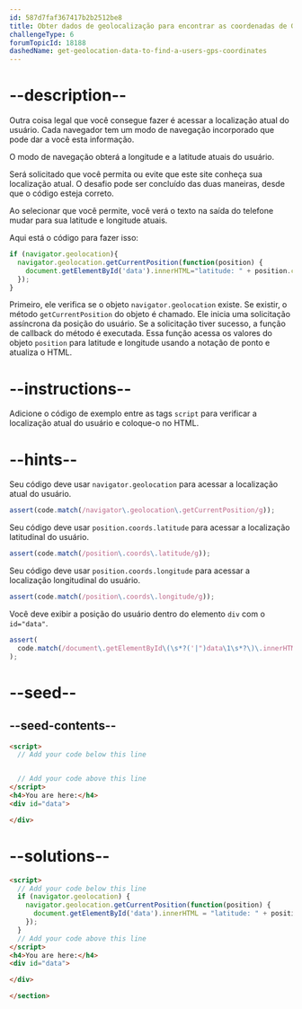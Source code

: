 ```yaml
---
id: 587d7faf367417b2b2512be8
title: Obter dados de geolocalização para encontrar as coordenadas de GPS de um usuário
challengeType: 6
forumTopicId: 18188
dashedName: get-geolocation-data-to-find-a-users-gps-coordinates
---
```


# --description--

Outra coisa legal que você consegue fazer é acessar a localização atual do usuário. Cada navegador tem um modo de navegação incorporado que pode dar a você esta informação.

O modo de navegação obterá a longitude e a latitude atuais do usuário.

Será solicitado que você permita ou evite que este site conheça sua localização atual. O desafio pode ser concluído das duas maneiras, desde que o código esteja correto.

Ao selecionar que você permite, você verá o texto na saída do telefone mudar para sua latitude e longitude atuais.

Aqui está o código para fazer isso:

```js
if (navigator.geolocation){
  navigator.geolocation.getCurrentPosition(function(position) {
    document.getElementById('data').innerHTML="latitude: " + position.coords.latitude + "<br>longitude: " + position.coords.longitude;
  });
}
```

Primeiro, ele verifica se o objeto `navigator.geolocation` existe. Se existir, o método `getCurrentPosition` do objeto é chamado. Ele inicia uma solicitação assíncrona da posição do usuário. Se a solicitação tiver sucesso, a função de callback do método é executada. Essa função acessa os valores do objeto `position` para latitude e longitude usando a notação de ponto e atualiza o HTML.

# --instructions--

Adicione o código de exemplo entre as tags `script` para verificar a localização atual do usuário e coloque-o no HTML.

# --hints--

Seu código deve usar `navigator.geolocation` para acessar a localização atual do usuário.

```js
assert(code.match(/navigator\.geolocation\.getCurrentPosition/g));
```

Seu código deve usar `position.coords.latitude` para acessar a localização latitudinal do usuário.

```js
assert(code.match(/position\.coords\.latitude/g));
```

Seu código deve usar `position.coords.longitude` para acessar a localização longitudinal do usuário.

```js
assert(code.match(/position\.coords\.longitude/g));
```

Você deve exibir a posição do usuário dentro do elemento `div` com o `id="data"`.

```js
assert(
  code.match(/document\.getElementById\(\s*?('|")data\1\s*?\)\.innerHTML/g)
);
```

# --seed--

## --seed-contents--

```html
<script>
  // Add your code below this line


  // Add your code above this line
</script>
<h4>You are here:</h4>
<div id="data">

</div>
```

# --solutions--

```html
<script>
  // Add your code below this line
  if (navigator.geolocation) {
    navigator.geolocation.getCurrentPosition(function(position) {
      document.getElementById('data').innerHTML = "latitude: " + position.coords.latitude + "<br>longitude: " + position.coords.longitude;
    });
  }
  // Add your code above this line
</script>
<h4>You are here:</h4>
<div id="data">

</div>

</section>
```
